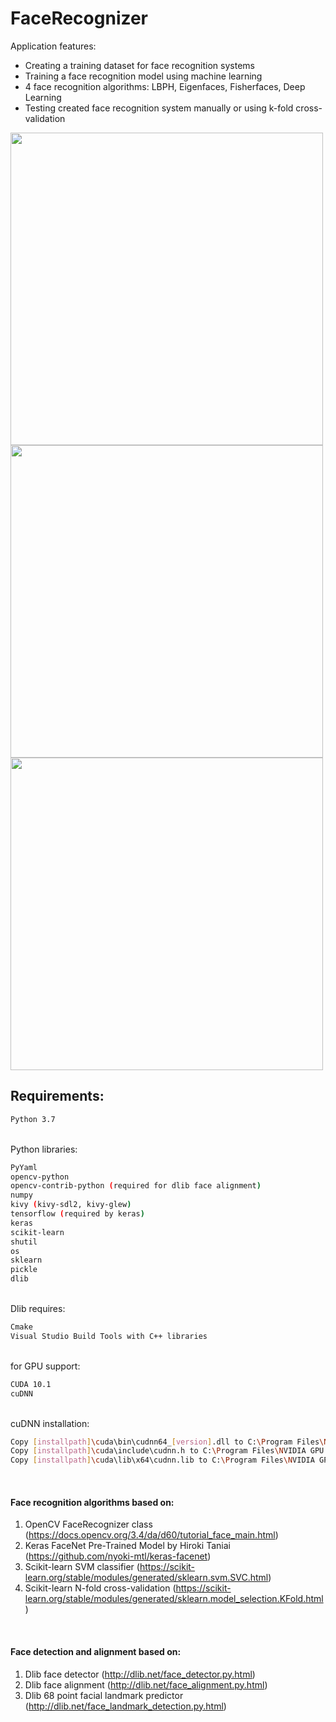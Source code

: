 # FaceRecognizer
Application features:
- Creating a training dataset for face recognition systems
- Training a face recognition model using machine learning
- 4 face recognition algorithms: LBPH, Eigenfaces, Fisherfaces, Deep Learning
- Testing created face recognition system manually or using k-fold cross-validation

<img src="https://user-images.githubusercontent.com/52631916/99145937-8e929e00-2673-11eb-8dc7-6f0564aa3116.jpg" width="500">
<img src="https://user-images.githubusercontent.com/52631916/99145993-1678a800-2674-11eb-966f-a3843ffcaf0c.jpg" width="500">
<img src="https://user-images.githubusercontent.com/52631916/99145976-ea5d2700-2673-11eb-8eb3-664576ae381e.jpg" width="500">

## Requirements: 
```sh
Python 3.7
```
\
Python libraries:
```sh
PyYaml
opencv-python
opencv-contrib-python (required for dlib face alignment)
numpy
kivy (kivy-sdl2, kivy-glew)
tensorflow (required by keras)
keras
scikit-learn
shutil
os
sklearn
pickle
dlib
```
\
Dlib requires:
```sh
Cmake
Visual Studio Build Tools with C++ libraries
```
\
for GPU support: 
```sh
CUDA 10.1
cuDNN
```
\
cuDNN installation: 
```sh
Copy [installpath]\cuda\bin\cudnn64_[version].dll to C:\Program Files\NVIDIA GPU Computing Toolkit\CUDA\v[version]\bin.\
Copy [installpath]\cuda\include\cudnn.h to C:\Program Files\NVIDIA GPU Computing Toolkit\CUDA\v[version]\include.\
Copy [installpath]\cuda\lib\x64\cudnn.lib to C:\Program Files\NVIDIA GPU Computing Toolkit\CUDA\v[version]\lib\x64.
```

<br />

#### Face recognition algorithms based on:
1. OpenCV FaceRecognizer class (<https://docs.opencv.org/3.4/da/d60/tutorial_face_main.html>)
2. Keras FaceNet Pre-Trained Model by Hiroki Taniai (<https://github.com/nyoki-mtl/keras-facenet>)
3. Scikit-learn SVM classifier (<https://scikit-learn.org/stable/modules/generated/sklearn.svm.SVC.html>)
4. Scikit-learn N-fold cross-validation (<https://scikit-learn.org/stable/modules/generated/sklearn.model_selection.KFold.html>)


<br />

#### Face detection and alignment based on:
1. Dlib face detector (<http://dlib.net/face_detector.py.html>)
2. Dlib face alignment (<http://dlib.net/face_alignment.py.html>)
3. Dlib 68 point facial landmark predictor (<http://dlib.net/face_landmark_detection.py.html>)
